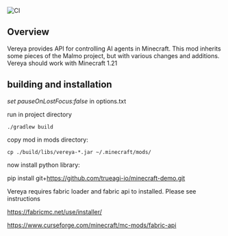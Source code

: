 ![CI](https://github.com/trueagi-io/Vereya/actions/workflows/build.yml/badge.svg)

## Overview

Vereya provides API for controlling AI agents in Minecraft. This mod inherits some pieces of the Malmo project, but with various changes and additions. 
Vereya should work with Minecraft 1.21

## building and installation

*set pauseOnLostFocus:false* in options.txt

run in project directory

`./gradlew build`

copy mod in mods directory:

`cp ./build/libs/vereya-*.jar ~/.minecraft/mods/`

now install python library:

pip install git+https://github.com/trueagi-io/minecraft-demo.git

Vereya requires fabric loader and fabric api to installed. Please see instructions

https://fabricmc.net/use/installer/

https://www.curseforge.com/minecraft/mc-mods/fabric-api


